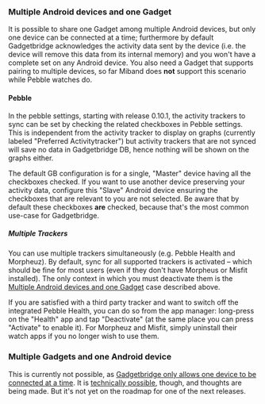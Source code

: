 ### Multiple Android devices and one Gadget
It is possible to share one Gadget among multiple Android devices, but only one device can be connected at a time; furthermore by default Gadgetbridge acknowledges the activity data sent by the device (i.e. the device will remove this data from its internal memory) and you won't have a complete set on any Android device.
You also need a Gadget that supports pairing to multiple devices, so far Miband does **not** support this scenario while Pebble watches do.

#### Pebble
In the pebble settings, starting with release 0.10.1, the activity trackers to sync can be set by checking the related checkboxes in Pebble settings. This is independent from the activity tracker to display on graphs (currently labeled "Preferred Activitytracker") but activity trackers that are not synced will save no data in Gadgetbridge DB, hence nothing will be shown on the graphs either.

The default GB configuration is for a single, "Master" device having all the checkboxes checked. If you want to use another device preserving your activity data, configure this "Slave" Android device ensuring the checkboxes that are relevant to you are not selected. Be aware that by default these checkboxes **are** checked, because that's the most common use-case for Gadgetbridge.

##### Multiple Trackers
You can use multiple trackers simultaneously (e.g. Pebble Health and Morpheuz). By default, sync for all supported trackers is activated – which should be fine for most users (even if they don't have Morpheus or Misfit installed). The only context in which you must deactivate them is the [Multiple Android devices and one Gadget](#multiple-android-devices-and-one-gadget) case described above.

If you are satisfied with a third party tracker and want to switch off the integrated Pebble Health, you can do so from the app manager: long-press on the "Health" app and tap "Deactivate" (at the same place you can press "Activate" to enable it). For Morpheuz and Misfit, simply uninstall their watch apps if you no longer wish to use them.

### Multiple Gadgets and one Android device
This is currently not possible, as [Gadgetbridge only allows one device to be connected at a time](https://github.com/Freeyourgadget/Gadgetbridge/issues/305#issuecomment-219798461). It is [technically possible](https://github.com/Freeyourgadget/Gadgetbridge/issues/305#issuecomment-221086169), though, and thoughts are being made. But it's not yet on the roadmap for one of the next releases.

